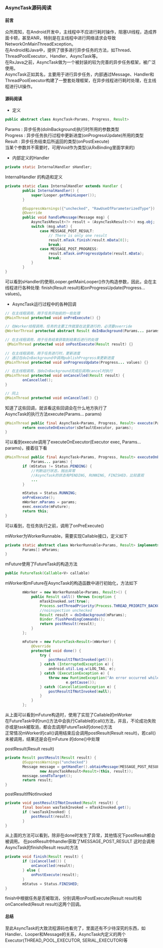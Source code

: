 ### AsyncTask源码阅读

#### 前言
众所周知，在Android开发中，主线程中不应进行耗时操作，阻塞UI线程，造成界面卡顿，甚至ANR，特别是在主线程中进行网络请求会导致NetworkOnMainThreadException。  
在Android和Java中，提供了很多进行异步任务的方法，如Thread、ThreadPoolExecutor、Handler、AsyncTask等。  
在RxJava之前，AsyncTask做为一个被封装的较为完善的异步任务框架，被广泛使用。  
AsyncTask正如其名，主要用于进行异步任务，内部通过Message、Handler和ThreadPoolExecutor构建了一整套处理框架，在异步线程进行耗时处理，在主线程进行UI操作。  


#### 源码阅读

* 定义
```Java
public abstract class AsyncTask<Params, Progress, Result>
```
Params : 异步任务(doInBackground)执行时所用的参数类型  
Progress : 异步任务执行过程中更新进度(onProgressUpdate)所用的类型  
Result : 异步任务结束后所返回的类型(onPostExecute)  
当某个参数并不需要时，可用Void作为类型(从RxBinding里面学来的)  

* 内部定义的Handler
```Java
private static InternalHandler sHandler;
```
InternalHandler 的构造和定义
```Java
private static class InternalHandler extends Handler {
        public InternalHandler() {
            super(Looper.getMainLooper());
        }

        @SuppressWarnings({"unchecked", "RawUseOfParameterizedType"})
        @Override
        public void handleMessage(Message msg) {
            AsyncTaskResult<?> result = (AsyncTaskResult<?>) msg.obj;
            switch (msg.what) {
                case MESSAGE_POST_RESULT:
                    // There is only one result
                    result.mTask.finish(result.mData[0]);
                    break;
                case MESSAGE_POST_PROGRESS:
                    result.mTask.onProgressUpdate(result.mData);
                    break;
            }
        }
}
```  
可以看到sHandler的使用Looper.getMainLooper()作为构造参数，因此，会在主线程进行各种处理: finish(Result result)和onProgressUpdate(Progress... values)。  

* AsyncTask运行过程中的各种回调  
```Java  
// 在主线程调用，用于任务开始前的一些处理
@MainThread protected void onPreExecute() {}

// 在Worker线程调用，任务的主要工作就是在这里进行的，必须要override
@WorkerThread protected abstract Result doInBackground(Params... params);

// 在主线程调用，用于任务结束获取到结果后进行的处理
 @MainThread protected void onPostExecute(Result result) {}
 
// 在主线程调用，用于任务进行时，更新进度
// 通过在doInBackground中调用publishProgress来更新进度
@MainThread protected void onProgressUpdate(Progress... values) {}

// 在主线程调用，当doInBackground完成后调用cancel时执行
@MainThread protected void onCancelled(Result result) {
        onCancelled();
} 

// 同上
@MainThread protected void onCancelled() {}
```  
知道了这些回调，就该看这些回调会在什么地方执行了  
AsyncTask的执行方法execute(Params... params)
```Java  
@MainThread public final AsyncTask<Params, Progress, Result> execute(Params... params) {
        return executeOnExecutor(sDefaultExecutor, params);
}
```
可以看到execute调用了executeOnExecutor(Executor exec, Params... params)，接着往下看  
```Java
@MainThread public final AsyncTask<Params, Progress, Result> executeOnExecutor(Executor exec,
            Params... params) {
        if (mStatus != Status.PENDING) {
			//判断运行状态，抛出异常
			//AsyncTask的状态有PENDING, RUNNING, FINISHED，比较直观
			...
        }

        mStatus = Status.RUNNING;
        onPreExecute();
        mWorker.mParams = params;
        exec.execute(mFuture);
        return this;
}
```
可以看到，在任务执行之前，调用了onPreExecute()

mWorker为WorkerRunnable，需要实现Callable接口，定义如下
```Java
private static abstract class WorkerRunnable<Params, Result> implements Callable<Result> {
        Params[] mParams;
}  
```
mFuture使用了FutureTask的构造方法
```Java
public FutureTask(Callable<V> callable)
```
mWorker和mFuture在AsyncTask的构造函数中进行初始化，方法如下
```Java
	    mWorker = new WorkerRunnable<Params, Result>() {
            public Result call() throws Exception {
                mTaskInvoked.set(true);
	            Process.setThreadPriority(Process.THREAD_PRIORITY_BACKGROUND);
                //noinspection unchecked
                Result result = doInBackground(mParams);
                Binder.flushPendingCommands();
                return postResult(result);
            }
        };

        mFuture = new FutureTask<Result>(mWorker) {
            @Override
            protected void done() {
                try {
                    postResultIfNotInvoked(get());
                } catch (InterruptedException e) {
                    android.util.Log.w(LOG_TAG, e);
                } catch (ExecutionException e) {
                    throw new RuntimeException("An error occurred while executing doInBackground()",
                            e.getCause());
                } catch (CancellationException e) {
                    postResultIfNotInvoked(null);
                }
            }
        };
```
从上面可以看到mFuture构造时，使用了实现了Callable的mWorker  
在FutureTask中的run()方法中会执行Callable的call()方法，并且，不论成功失败亦或是task被取消，都会去调用FutureTask的done()方法  
正常情况mWorker的call()调用结束后会调用postResult(Result result)，若call()未被调用，结果还是会在mFuture 的done()中处理  

postResult(Result result)  
```Java
private Result postResult(Result result) {
        @SuppressWarnings("unchecked")
        Message message = getHandler().obtainMessage(MESSAGE_POST_RESULT,
                new AsyncTaskResult<Result>(this, result));
        message.sendToTarget();
        return result;
}
```

postResultIfNotInvoked
```Java
private void postResultIfNotInvoked(Result result) {
        final boolean wasTaskInvoked = mTaskInvoked.get();
        if (!wasTaskInvoked) {
            postResult(result);
        }
}
```
从上面的方法可以看到，除非在done时发生了异常，其他情况下postResult都会被调用。
在postResult中handler获取了MESSAGE_POST_RESULT
这时会调用AsyncTask的finish(Result result)方法
```Java
private void finish(Result result) {
        if (isCancelled()) {
            onCancelled(result);
        } else {
            onPostExecute(result);
        }
        mStatus = Status.FINISHED;
}
```
finish中根据任务是否被取消，分别调用onPostExecute(Result result)和onCancelled(Result result)这两个回调。

#### 总结
至此AsyncTask的大致流程源码也看完了，里面还有不少待深究的东西，如Handler、Looper和Message的关系，AsyncTask内定义的两个Executor(THREAD_POOL_EXECUTOR, SERIAL_EXECUTOR)等